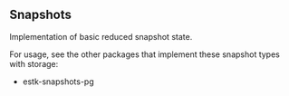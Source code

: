 ## Snapshots

Implementation of basic reduced snapshot state.

For usage, see the other packages that implement these snapshot types with storage:

- estk-snapshots-pg
